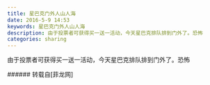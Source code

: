 ```yaml
---
title: 星巴克门外人山人海
date: 2016-5-9 14:53
keywords: 星巴克门外人山人海
description: 由于投票者可获得买一送一活动，今天星巴克排队排到门外了。恐怖
categories: sharing
---
```

<td class="t_f" id="postmessage_328315">

由于投票者可获得买一送一活动，今天星巴克排队排到门外了。恐怖<br/>
<img alt="" border="0" class="zoom" data-cf-modified-852e324d06f19490bcf20833-="" file="http://www.flw.ph/data/appbyme/upload/image/201605/09/C3Jwa4xY4R60.jpg" id="aimg_LPMi8" lazyloadthumb="1" onclick="" onmouseover="" src="http://www.flw.ph/data/appbyme/upload/image/201605/09/C3Jwa4xY4R60.jpg"/><br/>
<img alt="" border="0" class="zoom" data-cf-modified-852e324d06f19490bcf20833-="" file="http://www.flw.ph/data/appbyme/upload/image/201605/09/LD2YN6BupJDU.jpg" id="aimg_s6p7r" lazyloadthumb="1" onclick="" onmouseover="" src="http://www.flw.ph/data/appbyme/upload/image/201605/09/LD2YN6BupJDU.jpg"/><br/>
<img alt="" border="0" class="zoom" data-cf-modified-852e324d06f19490bcf20833-="" file="http://www.flw.ph/data/appbyme/upload/image/201605/09/Dyb6OkrqQhmQ.jpg" id="aimg_Ihh1G" lazyloadthumb="1" onclick="" onmouseover="" src="http://www.flw.ph/data/appbyme/upload/image/201605/09/Dyb6OkrqQhmQ.jpg"/><br/>
</td>
###### 转载自[菲龙网]